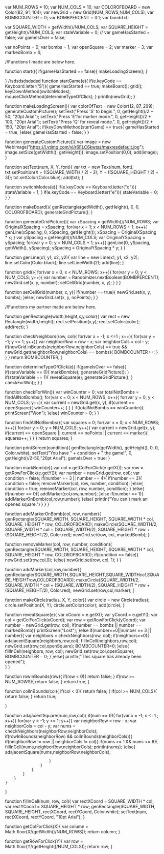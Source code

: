 var NUM_ROWS = 10;
var NUM_COLS = 10;
var COLOROFBOARD = new Color(82, 91, 104);
var newGrid  = new Grid(NUM_ROWS,NUM_COLS);
var BOMBCOUNTER = 0;
var BOMBPERCENT = 0.1;
var bombTxt;

var SQUARE_WIDTH = getWidth()/NUM_COLS;
var SQUARE_HEIGHT = getHeight()/NUM_COLS;
var stateVariable = 0;
//
var gameHasStarted = false;
var gameIsOver = false;

var noPoints = 0;
var bombs = 1;
var openSquare = 2;
var marker = 3;
var markedBomb = 4;

//Functions I made are below here.

function start(){
    if(gameHasStarted == false){
        makeLoadingScreen();
    }
    
}
//sdsdsdsdsdsd
function startGame(e){
    if(e.keyCode == Keyboard.letter('S')){
        gameHasStarted == true;
        makeBoard();
        grid();
        keyDownMethod(switchModes);
        mouseClickMethod(determineTypeOfClick);
    }
    println(newGrid);
}

function makeLoadingScreen(){
    var colorOfText = new Color(12, 87, 209);
    generateCustomPicture();
    setText("Press 'S' to begin.", 0, getHeight()/2 + 50, "20pt Arial");
    setText("Press 'E'for marker mode.", 0, getHeight()/2 + 100, "20pt Arial");
    setText("Press 'Q' for reveal mode.", 0, getHeight()/2 + 150, "20pt Arial");
    if(keyDownMethod(startGame) == true){
        gameHasStarted = true;
    }else{
        gameHasStarted = false;
    }
}

function generateCustomPicture(){
    var image = new WebImage("https://i.ytimg.com/vi/r6FLC6kwtss/maxresdefault.jpg");
    image.setSize(getWidth(), getHeight());
    image.setPosition(0,0);
    add(image);
}

function setText(num, X, Y, font){
    var txt = new Text(num, font);
    txt.setPosition(X + ((SQUARE_WIDTH / 2) - 3), Y + ((SQUARE_HEIGHT / 2) + 3));
    txt.setColor(Color.blue);
    add(txt);
}

function switchModes(e){
    if(e.keyCode == Keyboard.letter("q")){
        stateVariable = 1;
    }
    if(e.keyCode == Keyboard.letter("e")){
        stateVariable = 0;
    }
}

function makeBoard(){
    genRectangle(getWidth(), getHeight(), 0, 0, COLOROFBOARD);
    generateGridPicture();
}

function generateGridPicture(){
    var xSpacing = getWidth()/NUM_ROWS;
    var OriginalXSpacing = xSpacing;
    for(var x = 1; x < NUM_ROWS + 1; x++){
        genLine(xSpacing, 0, xSpacing, getHeight());
        xSpacing = OriginalXSpacing * x;
    }
    var ySpacing = getHeight()/NUM_COLS;
    var OriginalYSpacing = ySpacing;
    for(var y = 0; y < NUM_COLS + 1; y++){
        genLine(0, ySpacing, getWidth(), ySpacing);
        ySpacing = OriginalYSpacing * y;
    }
}

function genLine(x1, y1, x2, y2){
    var line = new Line(x1, y1, x2, y2);
    line.setColor(Color.black);
    line.setLineWidth(2);
    add(line);
}

function grid(){
    for(var x = 0; x < NUM_ROWS; x++){
        for(var y = 0; y < NUM_COLS; y++){
            var number = Randomizer.nextBoolean(BOMBPERCENT);
            newGrid.set(x, y, number);
            setCellGrid(number, x, y);
        }
    }
}

function setCellGrid(number, x, y){
    if(number == true){
        newGrid.set(x, y, bombs);
    }else{
        newGrid.set(x, y, noPoints);
    }
}

//Functions my partner made are below here.

function genRectangle(width,height,x,y,color){ 
    var rect = new Rectangle(width,height); 
    rect.setPosition(x,y); 
    rect.setColor(color); 
    add(rect); 
}

function checkNeighbors(row, col){
    for(var x = -1; x <=1 ; x++){
            for(var y = -1; y <= 1; y++){
                var neighborRow = row - x;
                var neighborCols = col - y;
                if(newGrid.inBounds(neighborRow,neighborCols) == true && newGrid.get(neighborRow,neighborCols) == bombs){
                    BOMBCOUNTER++;
                }
            }
    }
    return  BOMBCOUNTER;
}

function determineTypeOfClick(e){
    if(gameIsOver == false){    
        if(stateVariable == 0){
            markBomb(e);
            generateGridPicture();
        }
        if(stateVariable == 1){
            revealSquare(e);
            generateGridPicture();
        }   
        checkForWin();
    }
}

function checkForWin(){
    var winCounter = 0;
    var totalNotBombs = findAllNotBombs();
    for(var x = 0; x < NUM_ROWS; x++){
        for(var y = 0; y < NUM_COLS; y++){
            var current = newGrid.get(x, y);
            if(current == openSquare){
                winCounter++;
            }
        }
    }
    if(totalNotBombs == winCounter){
        printScreen("Won");
    }else{
        winCounter = 0;
    }
}

function findAllNotBombs(){
    var squares = 0;
    for(var x = 0; x < NUM_ROWS; x++){
        for(var y = 0; y < NUM_COLS; y++){
            var current = newGrid.get(x, y);
            if(current == openSquare || current == noPoints || current == marker){
                squares++;
            }
        }
    }
    return squares;
}


function printScreen(condition){
    genRectangle(getWidth(), getHeight(), 0, 0, Color.white);
    setText("You have " + condition + " the game!", 0, getHeight()/2-50,"20pt Arial");
    gameIsOver = true;
}

function markBomb(e){
    var col = getColForClick(e.getX());
    var row = getRowForClick(e.getY());
    var number = newGrid.get(row, col);
    var condition = false;
    if(number == 3 || number == 4){
        if(number == 3){
            condition = false;
            removeMarker(col, row, number, condition);
        }else{
            condition = true;
            removeMarker(col, row, number, condition);
        }
    }else{
        if(number == 0){
            addMarker(col,row,number);
        }else if(number == 1){
            addMarkerOnBomb(col,row,number);
        }else{
            println("You can't mark an opened square.")
        }
    }
}

function addMarkerOnBomb(col, row, number){
    genRectangle(SQUARE_WIDTH, SQUARE_HEIGHT, SQUARE_WIDTH * col, SQUARE_HEIGHT * row, COLOROFBOARD);
    makeCircle(SQUARE_WIDTH/2, SQUARE_WIDTH * col + (SQUARE_WIDTH/2), SQUARE_HEIGHT * row + (SQUARE_HEIGHT/2), Color.red);
    newGrid.set(row, col, markedBomb);
}

function removeMarker(col, row, number, condition){
    genRectangle(SQUARE_WIDTH, SQUARE_HEIGHT, SQUARE_WIDTH * col, SQUARE_HEIGHT * row, COLOROFBOARD);
    if(condition == false){
        newGrid.set(row,col,0);
    }else{
        newGrid.set(row, col, 1);
    }
}

function addMarker(col,row,number){
    genRectangle(SQUARE_WIDTH,SQUARE_HEIGHT,SQUARE_WIDTH*col,SQUARE_HEIGHT*row,COLOROFBOARD);
    makeCircle(SQUARE_WIDTH/2, SQUARE_WIDTH * col + (SQUARE_WIDTH/2), SQUARE_HEIGHT * row + (SQUARE_HEIGHT/2), Color.red);
    newGrid.set(row,col,marker);
}

function makeCircle(radius, X, Y, color){
    var circle = new Circle(radius);
    circle.setPosition(X, Y);
    circle.setColor(color);
    add(circle);
}

function revealSquare(e){
    var xCoord = e.getX();
    var yCoord = e.getY();
    var col = getColForClick(xCoord);
    var row = getRowForClick(yCoord);
    var number = newGrid.get(row, col);
    if(number == bombs || number == markedBomb){
        printScreen("Lost");
    }else if(number==0||number == 3 || number){
        var neighbors = checkNeighbors(row, col);
        if(neighbors==0){
            adajacentSquare(neighbors,row,col);
            fillInCell(neighbors,row,col);
            newGrid.set(row,col,openSquare);
            BOMBCOUNTER=0;
        }else{
            fillInCell(neighbors, row, col);
        newGrid.set(row,col,openSquare);
        BOMBCOUNTER = 0;
        }
    }else{
        println("This square has already been opened");  
    }
}

function rowInBounds(row){
    if(row < 0){
        return false;
    }
    if(row >=  NUM_ROWS){
        return false;
    }
    return true;
}

function colInBounds(col){
    if(col < 0){
        return false;
    }
    if(col >= NUM_COLS){
        return false;
    }
    return true;
    
}


function adajacentSquare(num,row,col){
    if(num == 0){
        for(var x = -1; x <=1 ; x++){
            for(var y = -1; y <= 1; y++){
                var neighborRow = row - x;
                var neighborCols = col - y;
                var nums = checkNeighbors(neighborRow,neighborCols);
                    if(rowInBounds(neighborRow) && colInBounds(neighborCols)){
                        if(neighborRow != row || neighborCols != col){
                            if(nums >= 1 && nums <= 8){
                                fillInCell(nums,neighborRow,neighborCols);
                                println(nums);
                        }else{
                            adajacentSquare(nums,neighborRow,neighborCols);
                            
                        }
                    }
                }
            }
        }
    }
}

function fillInCell(num, row, col){
    var rectXCoord = SQUARE_WIDTH * col;
    var rectYCoord = SQUARE_HEIGHT * row;
    genRectangle(SQUARE_WIDTH, SQUARE_HEIGHT, rectXCoord, rectYCoord, Color.white);
    setText(num, rectXCoord, rectYCoord, "10pt Arial");
}


function getColForClick(X){
    var column = Math.floor(X/(getWidth()/NUM_ROWS));
    return column;
}

function getRowForClick(Y){
    var row = Math.floor(Y/(getHeight()/NUM_COLS));
    return row;
}
